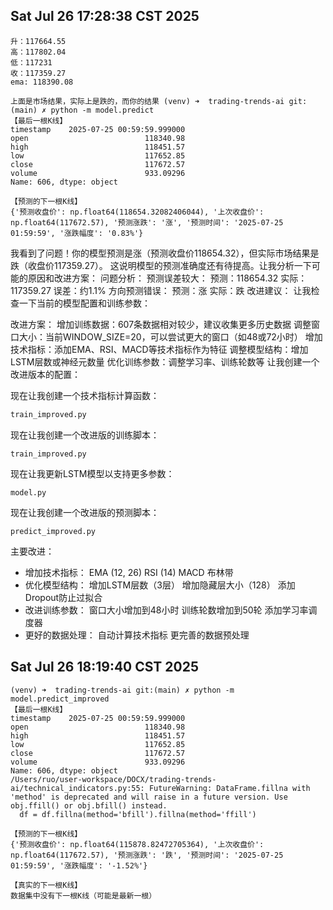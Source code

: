 
## Sat Jul 26 17:28:38 CST 2025
```
升：117664.55
高：117802.04
低：117231
收：117359.27
ema: 118390.08 

上面是市场结果，实际上是跌的，而你的结果 (venv) ➜  trading-trends-ai git:(main) ✗ python -m model.predict
【最后一根K线】
timestamp    2025-07-25 00:59:59.999000
open                          118340.98
high                          118451.57
low                           117652.85
close                         117672.57
volume                        933.09296
Name: 606, dtype: object

【预测的下一根K线】
{'预测收盘价': np.float64(118654.32082406044), '上次收盘价': np.float64(117672.57), '预测涨跌': '涨', '预测时间': '2025-07-25 01:59:59', '涨跌幅度': '0.83%'}
```

我看到了问题！你的模型预测是涨（预测收盘价118654.32），但实际市场结果是跌（收盘价117359.27）。
这说明模型的预测准确度还有待提高。让我分析一下可能的原因和改进方案：
问题分析：
预测误差较大：
预测：118654.32
实际：117359.27
误差：约1.1%
方向预测错误：
预测：涨
实际：跌
改进建议：
让我检查一下当前的模型配置和训练参数：

改进方案：
增加训练数据：607条数据相对较少，建议收集更多历史数据
调整窗口大小：当前WINDOW_SIZE=20，可以尝试更大的窗口（如48或72小时）
增加技术指标：添加EMA、RSI、MACD等技术指标作为特征
调整模型结构：增加LSTM层数或神经元数量
优化训练参数：调整学习率、训练轮数等
让我创建一个改进版本的配置：


现在让我创建一个技术指标计算函数：
```bash
train_improved.py
```

现在让我创建一个改进版的训练脚本：
```
train_improved.py
```

现在让我更新LSTM模型以支持更多参数：
```
model.py
```

现在让我创建一个改进版的预测脚本：
```
predict_improved.py
```

主要改进：
- 增加技术指标：
EMA (12, 26)
RSI (14)
MACD
布林带
- 优化模型结构：
增加LSTM层数（3层）
增加隐藏层大小（128）
添加Dropout防止过拟合
- 改进训练参数：
窗口大小增加到48小时
训练轮数增加到50轮
添加学习率调度器
- 更好的数据处理：
自动计算技术指标
更完善的数据预处理

## Sat Jul 26 18:19:40 CST 2025
```
(venv) ➜  trading-trends-ai git:(main) ✗ python -m model.predict_improved
【最后一根K线】
timestamp    2025-07-25 00:59:59.999000
open                          118340.98
high                          118451.57
low                           117652.85
close                         117672.57
volume                        933.09296
Name: 606, dtype: object
/Users/ruo/user-workspace/DOCX/trading-trends-ai/technical_indicators.py:55: FutureWarning: DataFrame.fillna with 'method' is deprecated and will raise in a future version. Use obj.ffill() or obj.bfill() instead.
  df = df.fillna(method='bfill').fillna(method='ffill')

【预测的下一根K线】
{'预测收盘价': np.float64(115878.82472705364), '上次收盘价': np.float64(117672.57), '预测涨跌': '跌', '预测时间': '2025-07-25 01:59:59', '涨跌幅度': '-1.52%'}

【真实的下一根K线】
数据集中没有下一根K线（可能是最新一根）
```